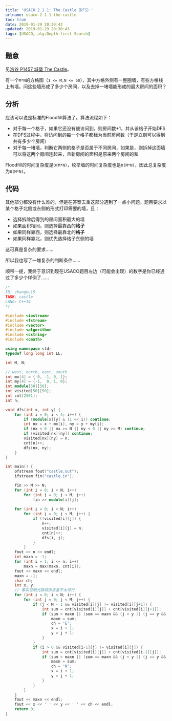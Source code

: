 ```yaml
---
title: 'USACO 2.1.1: The Castle（DFS）'
urlname: usaco-2-1-1-the-castle
toc: true
date: 2019-01-29 20:30:43
updated: 2019-01-29 20:30:43
tags: [USACO, alg:Depth-first Search]
---
```


## 题意

见[洛谷 P1457 城堡 The Castle](https://www.luogu.org/problemnew/show/P1457)。

有一个`M*N`的方格图（`1 <= M,N <= 50`），其中方格外侧有一整圈墙，有些方格线上有墙。问这些墙形成了多少个房间，以及去掉一堵墙能形成的最大房间的面积？

## 分析

应该可以说是标准的Floodfill算法了。算法流程如下：

* 对于每一个格子，如果它还没有被访问到，则房间数+1，并从该格子开始DFS
* 在DFS过程中，将访问到的每一个格子都标为当前房间数（于是立刻可以得到共有多少个房间）
* 对于每一堵墙，判断它两侧的格子是否属于不同房间，如果是，则拆掉这面墙可以将这两个房间连起来，且新房间的面积是原来两个房间的和

Floodfill的时间复杂度是`O(M*N)`，枚举墙的时间复杂度也是`O(M*N)`，因此总复杂度为`O(M*N)`。

## 代码

其他部分都没有什么难的，但是在答案去重这部分遇到了一点小问题。题目要求以某个格子北侧或东侧的形式打印需要的墙，且：

* 选择拆除后得到的房间面积最大的墙
* 如果面积相同，则选择最靠西的**格子**
* 如果同样靠西，则选择最靠北的**格子**
* 如果同样靠北，则优先选择格子东侧的墙

这可真是复杂的要求……

所以我也写了一堆复杂的判断条件……

顺带一提，我终于意识到现在USACO题目左边（可能会出现）的数字是你已经通过了多少个样例了……

```cpp
/*
ID: zhanghu15
TASK: castle
LANG: C++14
*/

#include <iostream>
#include <fstream>
#include <vector>
#include <algorithm>
#include <cstring>
#include <cmath>

using namespace std;
typedef long long int LL;

int M, N;

// west, north, east, south
int mx[4] = { 0, -1, 0, 1};
int my[4] = {-1,  0, 1, 0};
int module[50][50];
int visited[50][50];
int cnt[2501];
int n;

void dfs(int x, int y) {
    for (int i = 0; i < 4; i++) {
        if (module[x][y] & (1 << i)) continue;
        int nx = x + mx[i], ny = y + my[i];
        if (nx < 0 || nx >= N || ny < 0 || ny >= M) continue;
        if (visited[nx][ny]) continue;
        visited[nx][ny] = n;
        cnt[n]++;
        dfs(nx, ny);
    }
}

int main() {
    ofstream fout("castle.out");
    ifstream fin("castle.in");

    fin >> M >> N;
    for (int i = 0; i < N; i++)
        for (int j = 0; j < M; j++)
            fin >> module[i][j];
    
    for (int i = 0; i < N; i++)
        for (int j = 0; j < M; j++) {
            if (!visited[i][j]) {
                n++;
                visited[i][j] = n;
                cnt[n]++;
                dfs(i, j);
            }
        }
    fout << n << endl;
    int maxn = -1;
    for (int i = 1; i <= n; i++)
        maxn = max(maxn, cnt[i]);
    fout << maxn << endl;
    maxn = -1;
    char ch;
    int x, y;
    // 事实证明光靠顺序去重不太可行
    for (int i = 0; i < N; i++) {
        for (int j = 0; j < M; j++) {
            if (j < M - 1 && visited[i][j] != visited[i][j+1]) {
                int sum = cnt[visited[i][j]] + cnt[visited[i][j+1]];
                if (sum > maxn || (sum == maxn && (j < y || (j == y && i > x)))) {
                    maxn = sum;
                    ch = 'E';
                    x = i + 1;
                    y = j + 1;
                }
            }
            if (i > 0 && visited[i-1][j] != visited[i][j]) {
                int sum = cnt[visited[i][j]] + cnt[visited[i-1][j]];
                if (sum > maxn || (sum == maxn && (j < y || (j == y && i > x)))) {
                    maxn = sum;
                    ch = 'N';
                    x = i + 1;
                    y = j + 1;
                }
            }
        }
    }
    fout << maxn << endl;
    fout << x << ' ' << y << ' ' << ch << endl;
    return 0;
}
```
